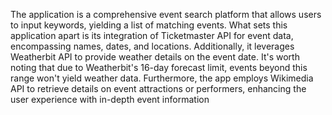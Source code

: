 The application is a comprehensive event search platform that allows users to input keywords, yielding a list of matching events. What sets this application apart is its integration of Ticketmaster API for event data, encompassing names, dates, and locations. Additionally, it leverages Weatherbit API to provide weather details on the event date. It's worth noting that due to Weatherbit's 16-day forecast limit, events beyond this range won't yield weather data. Furthermore, the app employs Wikimedia API to retrieve details on event attractions or performers, enhancing the user experience with in-depth event information
